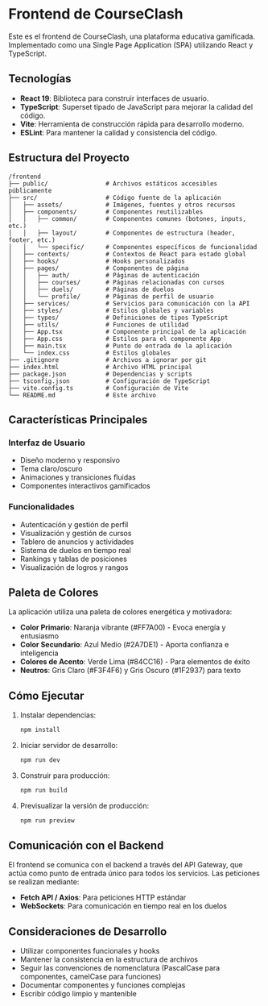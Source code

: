 # Frontend de CourseClash

Este es el frontend de CourseClash, una plataforma educativa gamificada. Implementado como una Single Page Application (SPA) utilizando React y TypeScript.

## Tecnologías

- **React 19**: Biblioteca para construir interfaces de usuario.
- **TypeScript**: Superset tipado de JavaScript para mejorar la calidad del código.
- **Vite**: Herramienta de construcción rápida para desarrollo moderno.
- **ESLint**: Para mantener la calidad y consistencia del código.

## Estructura del Proyecto

```
/frontend
├── public/                # Archivos estáticos accesibles públicamente
├── src/                   # Código fuente de la aplicación
│   ├── assets/            # Imágenes, fuentes y otros recursos
│   ├── components/        # Componentes reutilizables
│   │   ├── common/        # Componentes comunes (botones, inputs, etc.)
│   │   ├── layout/        # Componentes de estructura (header, footer, etc.)
│   │   └── specific/      # Componentes específicos de funcionalidad
│   ├── contexts/          # Contextos de React para estado global
│   ├── hooks/             # Hooks personalizados
│   ├── pages/             # Componentes de página
│   │   ├── auth/          # Páginas de autenticación
│   │   ├── courses/       # Páginas relacionadas con cursos
│   │   ├── duels/         # Páginas de duelos
│   │   └── profile/       # Páginas de perfil de usuario
│   ├── services/          # Servicios para comunicación con la API
│   ├── styles/            # Estilos globales y variables
│   ├── types/             # Definiciones de tipos TypeScript
│   ├── utils/             # Funciones de utilidad
│   ├── App.tsx            # Componente principal de la aplicación
│   ├── App.css            # Estilos para el componente App
│   ├── main.tsx           # Punto de entrada de la aplicación
│   └── index.css          # Estilos globales
├── .gitignore             # Archivos a ignorar por git
├── index.html             # Archivo HTML principal
├── package.json           # Dependencias y scripts
├── tsconfig.json          # Configuración de TypeScript
├── vite.config.ts         # Configuración de Vite
└── README.md              # Este archivo
```

## Características Principales

### Interfaz de Usuario

- Diseño moderno y responsivo
- Tema claro/oscuro
- Animaciones y transiciones fluidas
- Componentes interactivos gamificados

### Funcionalidades

- Autenticación y gestión de perfil
- Visualización y gestión de cursos
- Tablero de anuncios y actividades
- Sistema de duelos en tiempo real
- Rankings y tablas de posiciones
- Visualización de logros y rangos

## Paleta de Colores

La aplicación utiliza una paleta de colores energética y motivadora:

- **Color Primario**: Naranja vibrante (#FF7A00) - Evoca energía y entusiasmo
- **Color Secundario**: Azul Medio (#2A7DE1) - Aporta confianza e inteligencia
- **Colores de Acento**: Verde Lima (#84CC16) - Para elementos de éxito
- **Neutros**: Gris Claro (#F3F4F6) y Gris Oscuro (#1F2937) para texto

## Cómo Ejecutar

1. Instalar dependencias:
   ```bash
   npm install
   ```

2. Iniciar servidor de desarrollo:
   ```bash
   npm run dev
   ```

3. Construir para producción:
   ```bash
   npm run build
   ```

4. Previsualizar la versión de producción:
   ```bash
   npm run preview
   ```

## Comunicación con el Backend

El frontend se comunica con el backend a través del API Gateway, que actúa como punto de entrada único para todos los servicios. Las peticiones se realizan mediante:

- **Fetch API / Axios**: Para peticiones HTTP estándar
- **WebSockets**: Para comunicación en tiempo real en los duelos

## Consideraciones de Desarrollo

- Utilizar componentes funcionales y hooks
- Mantener la consistencia en la estructura de archivos
- Seguir las convenciones de nomenclatura (PascalCase para componentes, camelCase para funciones)
- Documentar componentes y funciones complejas
- Escribir código limpio y mantenible
